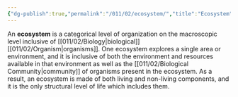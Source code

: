 ```yaml
---
{"dg-publish":true,"permalink":"/011/02/ecosystem/","title":"Ecosystem","tags":["BIOL412"],"noteIcon":"1","created":"2024-10-03T22:36:27.562-07:00","updated":"2024-10-03T23:04:50.331-07:00"}
---
```


An **ecosystem** is a categorical level of organization on the macroscopic level inclusive of [[011/02/Biology\|biological]] [[011/02/Organism\|organisms]]. One ecosystem explores a single area or environment, and it is inclusive of both the environment and resources available in that environment as well as the [[011/02/Biological Community\|community]] of organisms present in the ecosystem. As a result, an ecosystem is made of both living and non-living components, and it is the only structural level of life which includes them.